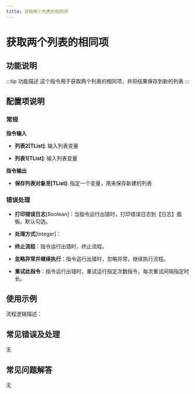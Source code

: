 ```yaml
---
title: 获取两个列表的相同项
---
```


# 获取两个列表的相同项

## 功能说明

:::tip 功能描述
这个指令用于获取两个列表的相同项，并将结果保存到新的列表
:::

## 配置项说明

### 常规

**指令输入**

- **列表2[TList<String>]**: 输入列表变量

- **列表1[TList<String>]**: 输入列表变量


**指令输出**

- **保存列表对象至[TList<String>]**: 指定一个变量，用来保存新建的列表

### 错误处理

- **打印错误日志**[Boolean]：当指令运行出错时，打印错误日志到【日志】面板。默认勾选。

- **处理方式**[Integer]：

 - **终止流程**：指令运行出错时，终止流程。

 - **忽略异常并继续执行**：指令运行出错时，忽略异常，继续执行流程。

 - **重试此指令**：指令运行出错时，重试运行指定次数指令，每次重试间隔指定时长。

## 使用示例

流程逻辑描述：

## 常见错误及处理

无

## 常见问题解答

无

